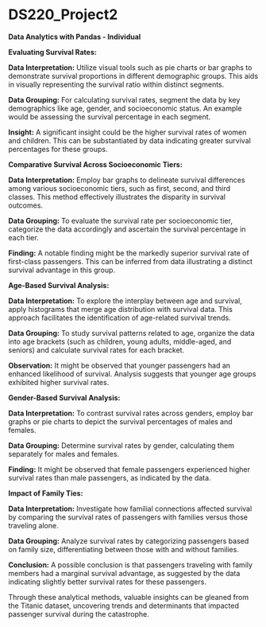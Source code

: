 # DS220_Project2
**Data Analytics with Pandas - Individual**

**Evaluating Survival Rates:**

**Data Interpretation:** Utilize visual tools such as pie charts or bar graphs to demonstrate survival proportions in different demographic groups. This aids in visually representing the survival ratio within distinct segments.

**Data Grouping:** For calculating survival rates, segment the data by key demographics like age, gender, and socioeconomic status. An example would be assessing the survival percentage in each segment.

**Insight:** A significant insight could be the higher survival rates of women and children. This can be substantiated by data indicating greater survival percentages for these groups.

**Comparative Survival Across Socioeconomic Tiers:**

**Data Interpretation:** Employ bar graphs to delineate survival differences among various socioeconomic tiers, such as first, second, and third classes. This method effectively illustrates the disparity in survival outcomes.

**Data Grouping:** To evaluate the survival rate per socioeconomic tier, categorize the data accordingly and ascertain the survival percentage in each tier.

**Finding:** A notable finding might be the markedly superior survival rate of first-class passengers. This can be inferred from data illustrating a distinct survival advantage in this group.

**Age-Based Survival Analysis:**

**Data Interpretation:** To explore the interplay between age and survival, apply histograms that merge age distribution with survival data. This approach facilitates the identification of age-related survival trends.

**Data Grouping:** To study survival patterns related to age, organize the data into age brackets (such as children, young adults, middle-aged, and seniors) and calculate survival rates for each bracket.

**Observation:** It might be observed that younger passengers had an enhanced likelihood of survival. Analysis suggests that younger age groups exhibited higher survival rates.

**Gender-Based Survival Analysis:**

**Data Interpretation:** To contrast survival rates across genders, employ bar graphs or pie charts to depict the survival percentages of males and females.

**Data Grouping:** Determine survival rates by gender, calculating them separately for males and females.

**Finding:** It might be observed that female passengers experienced higher survival rates than male passengers, as indicated by the data.

**Impact of Family Ties:**

**Data Interpretation:** Investigate how familial connections affected survival by comparing the survival rates of passengers with families versus those traveling alone.

**Data Grouping:** Analyze survival rates by categorizing passengers based on family size, differentiating between those with and without families.

**Conclusion:** A possible conclusion is that passengers traveling with family members had a marginal survival advantage, as suggested by the data indicating slightly better survival rates for these passengers.

Through these analytical methods, valuable insights can be gleaned from the Titanic dataset, uncovering trends and determinants that impacted passenger survival during the catastrophe.
